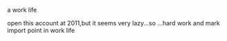 a work life

open this account at 2011,but it seems very lazy...so ...hard work and mark import point in work life

